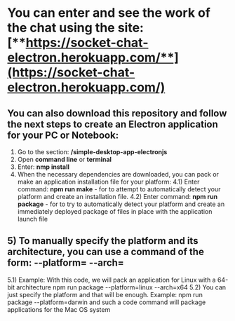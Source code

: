 
# You can enter and see the work of the chat using the site: [**https://socket-chat-electron.herokuapp.com/**](https://socket-chat-electron.herokuapp.com/)


## **You can also download this repository and follow the next steps to create an Electron application for your PC or Notebook:**
  1) Go to the section: **/simple-desktop-app-electronjs**
  2) Open **command line** or **terminal**
  3) Enter: **nmp install**
  4) When the necessary dependencies are downloaded, you can pack or make an application installation file for your platform:
     4.1) Enter command: **npm run make** - for to attempt to automatically detect your platform and create an installation file.
     4.2) Enter command: **npm run package** - for to try to automatically detect your platform and create an immediately deployed package
          of files in place with the application launch file
## 5) To manually specify the platform and its architecture, you can use a command of the form: --platform=<platform> --arch=<arch>
   5.1) Example: With this code, we will pack an application for Linux with a 64-bit architecture npm run package --platform=linux --arch=x64
   5.2) You can just specify the platform and that will be enough. Example: npm run package --platform=darwin and such a code command will package applications for the Mac OS system

